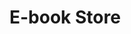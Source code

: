 # E-book Store
<!--
## Installing dependencies
Download or clone this repository;

Yarn: `$ yarn`

Npm: `$ npm i`

## Runing project

yarn: `$ yarn start`

Npm: `$ npm start`

Runs the app in the development mode.
Open [http://localhost:3000](http://localhost:3000) to view it in the browser.

## Run tests

yarn: `$ yarn test`

Npm: `$ npm test`

## Coverage reporting

yarn: `$ yarn test --coverage`

Npm: `$ npm test --coverage`

## Components Doc
I'm using the great [Docz](https://github.com/pedronauck/docz)

yarn: `$ yarn doc`

Npm: `$ npm doc`

Open [http://localhost:3030](http://localhost:3030) to view **components doc** in the browser.

<br>
------------

*This project was bootstrapped with [Create React App](https://github.com/facebookincubator/create-react-app).*
 -->
